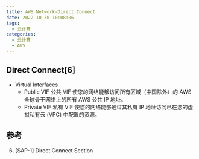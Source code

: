 ```yaml
---
title: AWS Network-Direct Connect
date: 2022-10-30 10:08:06
tags:
  - 云计算
categories:
  - 云计算  
  - AWS
---
```


<p></p>
<!-- more -->

## Direct Connect[6]   
+ Virtual Interfaces 
  - Public VIF
    公共 VIF 使您的网络能够访问所有区域（中国除外）的 AWS 全球骨干网络上的所有 AWS 公共 IP 地址。
  - Private VIF
    私有 VIF 使您的网络能够通过其私有 IP 地址访问已在您的虚拟私有云 (VPC) 中配置的资源。


## 参考 
6. [SAP-1] Direct Connect Section

